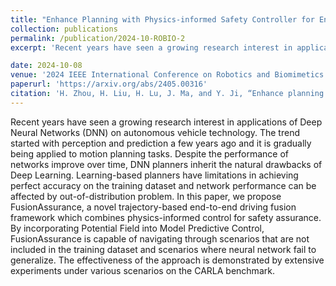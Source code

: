 ```yaml
---
title: "Enhance Planning with Physics-informed Safety Controller for End-to-end Autonomous Driving"
collection: publications
permalink: /publication/2024-10-ROBIO-2
excerpt: 'Recent years have seen a growing research interest in applications of Deep Neural Networks (DNN) on autonomous vehicle technology. The trend started with perception and prediction a few years ago and it is gradually being applied to motion planning tasks. Despite the performance of networks improve over time, DNN planners inherit the natural drawbacks of Deep Learning. Learning-based planners have limitations in achieving perfect accuracy on the training dataset and network performance can be affected by out-of-distribution problem. In this paper, we propose FusionAssurance, a novel trajectory-based end-to-end driving fusion framework which combines physics-informed control for safety assurance. By incorporating Potential Field into Model Predictive Control, FusionAssurance is capable of navigating through scenarios that are not included in the training dataset and scenarios where neural network fail to generalize. The effectiveness of the approach is demonstrated by extensive experiments under various scenarios on the CARLA benchmark.'

date: 2024-10-08
venue: '2024 IEEE International Conference on Robotics and Biomimetics (ROBIO 2024)'
paperurl: 'https://arxiv.org/abs/2405.00316'
citation: 'H. Zhou, H. Liu, H. Lu, J. Ma, and Y. Ji, “Enhance planning with physics-informed safety controller for end-to-end autonomous driving,” in Proceedings of IEEE International Conference on Robotics and Biomimetics (ROBIO), IEEE, 2024, pp. 1-8.'
---
```


Recent years have seen a growing research interest in applications of Deep Neural Networks (DNN) on autonomous vehicle technology. The trend started with perception and prediction a few years ago and it is gradually being applied to motion planning tasks. Despite the performance of networks improve over time, DNN planners inherit the natural drawbacks of Deep Learning. Learning-based planners have limitations in achieving perfect accuracy on the training dataset and network performance can be affected by out-of-distribution problem. In this paper, we propose FusionAssurance, a novel trajectory-based end-to-end driving fusion framework which combines physics-informed control for safety assurance. By incorporating Potential Field into Model Predictive Control, FusionAssurance is capable of navigating through scenarios that are not included in the training dataset and scenarios where neural network fail to generalize. The effectiveness of the approach is demonstrated by extensive experiments under various scenarios on the CARLA benchmark.
